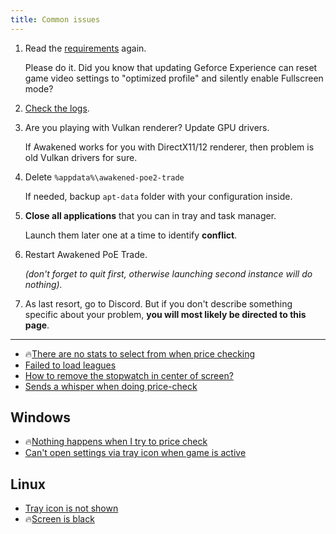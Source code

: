 ```yaml
---
title: Common issues
---
```


1. Read the [requirements](/download) again.

    Please do it. Did you know that updating Geforce Experience can reset game
    video settings to "optimized profile" and silently enable Fullscreen mode?

2. [Check the logs](/faq).

3. Are you playing with Vulkan renderer? Update GPU drivers.

    If Awakened works for you with DirectX11/12 renderer,
    then problem is old Vulkan drivers for sure.

4. Delete `%appdata%\awakened-poe2-trade`

    If needed, backup `apt-data` folder with your configuration inside.

5. **Close all applications** that you can in tray and task manager.

    Launch them later one at a time to identify **conflict**.

6. Restart Awakened PoE Trade.

    *(don't forget to quit first, otherwise launching second instance will do nothing).*

7. As last resort, go to Discord. But if you don't describe something specific about
    your problem, **you will most likely be directed to this page**.

---

- 🔥[There are no stats to select from when price checking](/no-item-mods)
- [Failed to load leagues](/failed-load-leagues)
- [How to remove the stopwatch in center of screen?](https://github.com/SnosMe/awakened-poe2-trade/issues/219)
- [Sends a whisper when doing price-check](https://github.com/SnosMe/awakened-poe2-trade/issues/178)

## Windows

- 🔥[Nothing happens when I try to price check](/nothing-happens)
- [Can't open settings via tray icon when game is active](https://github.com/SnosMe/awakened-poe2-trade/issues/265)

## Linux

- [Tray icon is not shown](https://github.com/SnosMe/awakened-poe2-trade/issues/106)
- 🔥[Screen is black](https://github.com/SnosMe/awakened-poe2-trade/issues/185)
